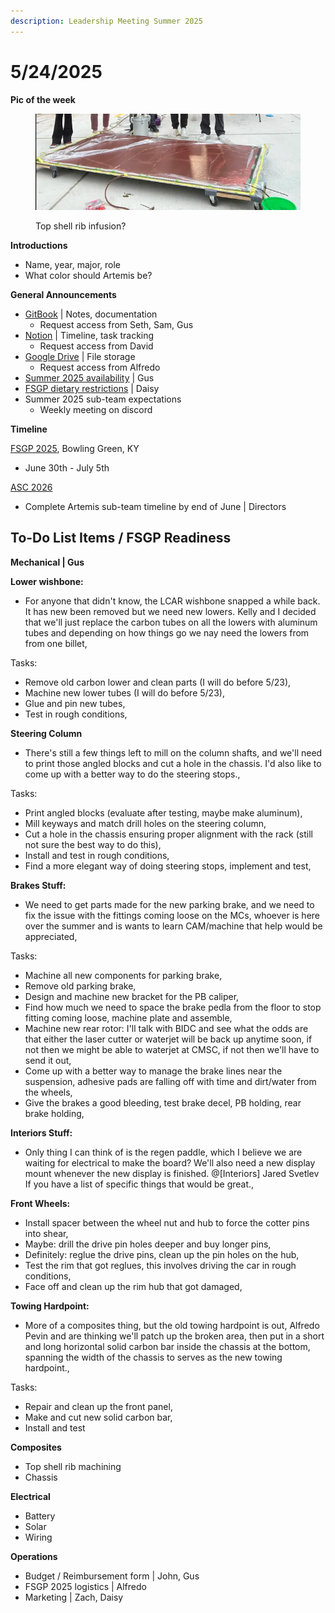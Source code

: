 ```yaml
---
description: Leadership Meeting Summer 2025
---
```


# 5/24/2025

**Pic of the week**

<div align="left"><figure><img src="../.gitbook/assets/image (1) (1).png" alt=""><figcaption><p>Top shell rib infusion?</p></figcaption></figure></div>

**Introductions**

* Name, year, major, role
* What color should Artemis be?



**General Announcements**

* [GitBook](https://app.gitbook.com/o/VgqQpOyMtIqpSG170vlO/s/UuRMvpyeM6qdlkjmzeYV/) | Notes, documentation
  * Request access from Seth, Sam, Gus
* [Notion](https://www.notion.so/1e769fc04635804cbf0dc10664dbc7b6?v=1e769fc04635808ab9b1000c6272e030) | Timeline, task tracking
  * Request access from David
* [Google Drive](https://drive.google.com/drive/folders/0AKxDeNG8SvqIUk9PVA) | File storage
  * Request access from Alfredo
* [Summer 2025 availability](https://docs.google.com/forms/d/e/1FAIpQLSeKjXqyTrm7B358q5tTCzdCZsOOtTWUu4llbGcqooxs8dVZAw/viewform) | Gus
* [FSGP dietary restrictions](https://docs.google.com/forms/d/1pjDeNhEOor5llG2Aw2viVKgrgIPSWGrdAswn4MyVzPs/edit) | Daisy
* Summer 2025 sub-team expectations
  * Weekly meeting on discord



**Timeline**

[FSGP 2025](https://www.americansolarchallenge.org/), Bowling Green, KY

* June 30th - July 5th

[ASC 2026](https://www.americansolarchallenge.org/american-solar-challenge-2026-regulations/)

* Complete Artemis sub-team timeline by end of June | Directors



## To-Do List Items / FSGP Readiness

**Mechanical | Gus**

**Lower wishbone:**

* For anyone that didn't know, the LCAR wishbone snapped a while back. It has new been removed but we need new lowers. Kelly and I decided that we'll just replace the carbon tubes on all the lowers with aluminum tubes and depending on how things go we nay need the lowers from from one billet,

Tasks:

* Remove old carbon lower and clean parts (I will do before 5/23),
* Machine new lower tubes (I will do before 5/23),
* Glue and pin new tubes,
* Test in rough conditions,

**Steering Column**

* There's still a few things left to mill on the column shafts, and we'll need to print those angled blocks and cut a hole in the chassis. I'd also like to come up with a better way to do the steering stops.,

Tasks:

* Print angled blocks (evaluate after testing, maybe make aluminum),
* Mill keyways and match drill holes on the steering column,
* Cut a hole in the chassis ensuring proper alignment with the rack (still not sure the best way to do this),
* Install and test in rough conditions,
* Find a more elegant way of doing steering stops, implement and test,

**Brakes Stuff:**

* We need to get parts made for the new parking brake, and we need to fix the issue with the fittings coming loose on the MCs, whoever is here over the summer and is wants to learn CAM/machine that help would be appreciated,

Tasks:

* Machine all new components for parking brake,
* Remove old parking brake,
* Design and machine new bracket for the PB caliper,
* Find how much we need to space the brake pedla from the floor to stop fitting coming loose, machine plate and assemble,
* Machine new rear rotor: I'll talk with BIDC and see what the odds are that either the laser cutter or waterjet will be back up anytime soon, if not then we might be able to waterjet at CMSC, if not then we'll have to send it out,
* Come up with a better way to manage the brake lines near the suspension, adhesive pads are falling off with time and dirt/water from the wheels,
* Give the brakes a good bleeding, test brake decel, PB holding, rear brake holding,

**Interiors Stuff:**

* Only thing I can think of is the regen paddle, which I believe we are waiting for electrical to make the board? We'll also need a new display mount whenever the new display is finished. @\[Interiors] Jared Svetlev If you have a list of specific things that would be great.,

**Front Wheels:**

* Install spacer between the wheel nut and hub to force the cotter pins into shear,
* Maybe: drill the drive pin holes deeper and buy longer pins,
* Definitely: reglue the drive pins, clean up the pin holes on the hub,
* Test the rim that got reglues, this involves driving the car in rough conditions,
* Face off and clean up the rim hub that got damaged,

**Towing Hardpoint:**

* More of a composites thing, but the old towing hardpoint is out, Alfredo Pevin and are thinking we'll patch up the broken area, then put in a short and long horizontal solid carbon bar inside the chassis at the bottom, spanning the width of the chassis to serves as the new towing hardpoint.,

Tasks:

* Repair and clean up the front panel,
* Make and cut new solid carbon bar,
* Install and test



**Composites**

* Top shell rib machining
* Chassis



**Electrical**

* Battery
* Solar
* Wiring



**Operations**

* Budget / Reimbursement form | John, Gus
* FSGP 2025 logistics | Alfredo
* Marketing | Zach, Daisy







